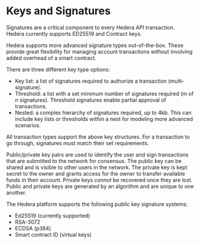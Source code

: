 # Keys and Signatures

Signatures are a critical component to every Hedera API transaction. Hedera currently supports ED25519 and Contract keys.

Hedera supports more advanced signature types out-of-the-box. These provide great flexibility for managing account transactions without involving added overhead of a smart contract.

There are three different key type options:

* Key list: a list of signatures required to authorize a transaction \(multi-signature\).
* Threshold: a list with a set minimum number of signatures required \(m of n signatures\). Threshold signatures enable partial approval of transactions.
* Nested: a complex hierarchy of signatures required, up to 4kb. This can include key lists or thresholds within a nest for modeling more advanced scenarios.

All transaction types support the above key structures. For a transaction to go through, signatures must match their set requirements.

Public/private key pairs are used to identify the user and sign transactions that are submitted to the network for consensus. The public key can be shared and is visible to other users in the network. The private key is kept secret to the owner and grants access for the owner to transfer available funds in their account. Private keys _cannot_ be recovered once they are lost. Public and private keys are generated by an algorithm and are unique to one another.

The Hedera platform supports the following public key signature systems:

* Ed25519 \(currently supported\)
* RSA-3072
* ECDSA \(p384\)
* Smart contract ID \(virtual keys\)

